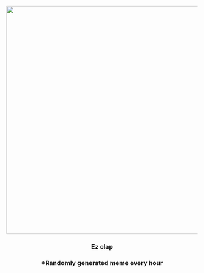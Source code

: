 <p align="center">
        <img src="https://i.redd.it/nio0ofz1uny91.gif" width="600" height="600">
        </p>
        <h3 align="center">Ez clap</h3>
        <h3 align="center">*Randomly generated meme every hour</h3>
    